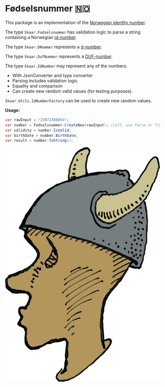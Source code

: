 Fødselsnummer 🇳🇴
===

This package is an implementation of the
[Norwegian identity number](https://en.wikipedia.org/wiki/National_identity_number_(Norway)).

The type `Skaar.Fodselsnummer` has validation logic to parse
a string containing a Norwegian [id-number](https://en.wikipedia.org/wiki/National_identity_number_(Norway)).

The type `Skaar.DNummer` represents a [d-number](https://www.skatteetaten.no/en/person/national-registry/identitetsnummer/d-nummer/).

The type `Skaar.DufNummer` represents a [DUF-number](https://www.udi.no/en/word-definitions/duf-number/).

The type `Skaar.IdNumber` may represent any of the numbers.

- With JsonConverter and type converter
- Parsing includes validation logic
- Equality and comparison
- Can create new random valid values (for testing purposes).

`Skaar.Utils.IdNumberFactory` can be used to create new random values. 


**Usage:**
```C#
var rawInput = "23072388054";
var number = Fodselsnummer.CreateNew(rawInput); //alt. use Parse or TryParse
var validity = number.IsValid;
var birthDate = number.BirthDate;
var result = number.ToString();
```

![Icon](https://raw.githubusercontent.com/oyms/NorwegianTypes/refs/heads/main/.idea/.idea.Skaar.NorwegianTypes/.idea/icon.svg)